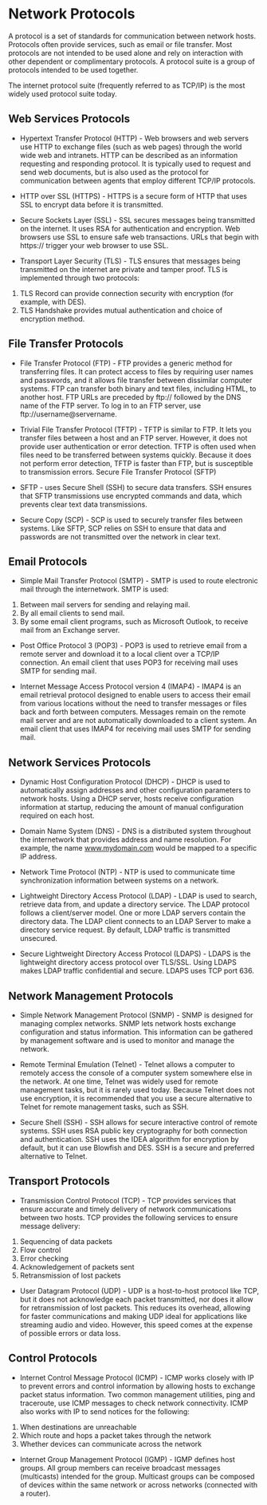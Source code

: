 # Network Protocols

A protocol is a set of standards for communication between network hosts. Protocols often provide services, such as email or file transfer. Most protocols are not intended to be used alone and rely on interaction with other dependent or complimentary protocols. A protocol suite is a group of protocols intended to be used together.

The internet protocol suite (frequently referred to as TCP/IP) is the most widely used protocol suite today.

## Web Services Protocols

- Hypertext Transfer Protocol (HTTP) - Web browsers and web servers use HTTP to exchange files (such as web pages) through the world wide web and intranets. HTTP can be described as an information requesting and responding protocol. It is typically used to request and send web documents, but is also used as the protocol for communication between agents that employ different TCP/IP protocols.

- HTTP over SSL (HTTPS) - HTTPS is a secure form of HTTP that uses SSL to encrypt data before it is transmitted.

- Secure Sockets Layer (SSL) - SSL secures messages being transmitted on the internet. It uses RSA for authentication and encryption. Web browsers use SSL to ensure safe web transactions. URLs that begin with https:// trigger your web browser to use SSL.

- Transport Layer Security (TLS) - TLS ensures that messages being transmitted on the internet are private and tamper proof. TLS is implemented through two protocols:
1. TLS Record can provide connection security with encryption (for example, with DES).
2. TLS Handshake provides mutual authentication and choice of encryption method.

## File Transfer Protocols

- File Transfer Protocol (FTP) - FTP provides a generic method for transferring files. It can protect access to files by requiring user names and passwords, and it allows file transfer between dissimilar computer systems. FTP can transfer both binary and text files, including HTML, to another host. FTP URLs are preceded by ftp:// followed by the DNS name of the FTP server. To log in to an FTP server, use ftp://username@servername.

- Trivial File Transfer Protocol (TFTP) - TFTP is similar to FTP. It lets you transfer files between a host and an FTP server. However, it does not provide user authentication or error detection. TFTP is often used when files need to be transferred between systems quickly. Because it does not perform error detection, TFTP is faster than FTP, but is susceptible to transmission errors.
Secure File Transfer Protocol (SFTP)	

- SFTP - uses Secure Shell (SSH) to secure data transfers. SSH ensures that SFTP transmissions use encrypted commands and data, which prevents clear text data transmissions.

- Secure Copy (SCP) - SCP is used to securely transfer files between systems. Like SFTP, SCP relies on SSH to ensure that data and passwords are not transmitted over the network in clear text.

## Email Protocols

- Simple Mail Transfer Protocol (SMTP) - SMTP is used to route electronic mail through the internetwork. SMTP is used:
1. Between mail servers for sending and relaying mail.
2. By all email clients to send mail.
3. By some email client programs, such as Microsoft Outlook, to receive mail from an Exchange server.

- Post Office Protocol 3 (POP3) - POP3 is used to retrieve email from a remote server and download it to a local client over a TCP/IP connection.
An email client that uses POP3 for receiving mail uses SMTP for sending mail.

- Internet Message Access Protocol version 4 (IMAP4) - IMAP4 is an email retrieval protocol designed to enable users to access their email from various locations without the need to transfer messages or files back and forth between computers. Messages remain on the remote mail server and are not automatically downloaded to a client system.
An email client that uses IMAP4 for receiving mail uses SMTP for sending mail.

## Network Services Protocols

- Dynamic Host Configuration Protocol (DHCP) - DHCP is used to automatically assign addresses and other configuration parameters to network hosts. Using a DHCP server, hosts receive configuration information at startup, reducing the amount of manual configuration required on each host.

- Domain Name System (DNS) - DNS is a distributed system throughout the internetwork that provides address and name resolution. For example, the name www.mydomain.com would be mapped to a specific IP address.

- Network Time Protocol (NTP) - NTP is used to communicate time synchronization information between systems on a network.

- Lightweight Directory Access Protocol (LDAP) - LDAP is used to search, retrieve data from, and update a directory service. The LDAP protocol follows a client/server model. One or more LDAP servers contain the directory data. The LDAP client connects to an LDAP Server to make a directory service request. By default, LDAP traffic is transmitted unsecured.

- Secure Lightweight Directory Access Protocol (LDAPS) - LDAPS is the lightweight directory access protocol over TLS/SSL. Using LDAPS makes LDAP traffic confidential and secure. LDAPS uses TCP port 636.

## Network Management Protocols

- Simple Network Management Protocol (SNMP) - SNMP is designed for managing complex networks. SNMP lets network hosts exchange configuration and status information. This information can be gathered by management software and is used to monitor and manage the network.

- Remote Terminal Emulation (Telnet) - Telnet allows a computer to remotely access the console of a computer system somewhere else in the network. At one time, Telnet was widely used for remote management tasks, but it is rarely used today. Because Telnet does not use encryption, it is recommended that you use a secure alternative to Telnet for remote management tasks, such as SSH.

- Secure Shell (SSH) - SSH allows for secure interactive control of remote systems. SSH uses RSA public key cryptography for both connection and authentication. SSH uses the IDEA algorithm for encryption by default, but it can use Blowfish and DES. SSH is a secure and preferred alternative to Telnet.

## Transport Protocols

- Transmission Control Protocol (TCP) - TCP provides services that ensure accurate and timely delivery of network communications between two hosts. TCP provides the following services to ensure message delivery:
1. Sequencing of data packets
2. Flow control
3. Error checking
4. Acknowledgement of packets sent
5. Retransmission of lost packets

- User Datagram Protocol (UDP) - UDP is a host-to-host protocol like TCP, but it does not acknowledge each packet transmitted, nor does it allow for retransmission of lost packets. This reduces its overhead, allowing for faster communications and making UDP ideal for applications like streaming audio and video. However, this speed comes at the expense of possible errors or data loss.

## Control Protocols

- Internet Control Message Protocol (ICMP) - ICMP works closely with IP to prevent errors and control information by allowing hosts to exchange packet status information. Two common management utilities, ping and traceroute, use ICMP messages to check network connectivity. ICMP also works with IP to send notices for the following:
1. When destinations are unreachable
2. Which route and hops a packet takes through the network
3. Whether devices can communicate across the network

- Internet Group Management Protocol (IGMP) - IGMP defines host groups. All group members can receive broadcast messages (multicasts) intended for the group. Multicast groups can be composed of devices within the same network or across networks (connected with a router).
